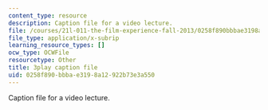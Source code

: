```yaml
---
content_type: resource
description: Caption file for a video lecture.
file: /courses/21l-011-the-film-experience-fall-2013/0258f890bbbae3198a12922b73e3a550_r67dVaGtBGA.srt
file_type: application/x-subrip
learning_resource_types: []
ocw_type: OCWFile
resourcetype: Other
title: 3play caption file
uid: 0258f890-bbba-e319-8a12-922b73e3a550
---
```

Caption file for a video lecture.

